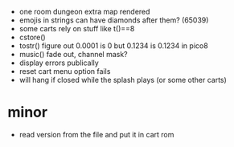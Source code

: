 * one room dungeon extra map rendered
* emojis in strings can have diamonds after them? (65039)
* some carts rely on stuff like t()==8
* cstore()
* tostr() figure out 0.0001 is 0 but 0.1234 is 0.1234 in pico8
* music() fade out, channel mask?
* display errors publically  
* reset cart menu option fails
* will hang if closed while the splash plays (or some other carts)

# minor

* read version from the file and put it in cart rom